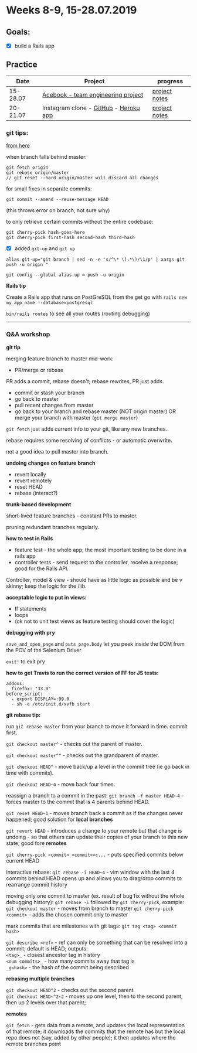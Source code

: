 # Weeks 8-9, 15-28.07.2019

## Goals: 

- [x] build a Rails app

## Practice

Date | Project | progress
--- | --- | ---
15-28.07 | [Acebook - team engineering project](https://github.com/bengscott2/acebook-livewire) | [project notes](https://github.com/aniasobo/portfolio/blob/master/challenges/acebook.md)  
20-21.07 | Instagram clone - [GitHub](https://github.com/aniasobo/instagram-challenge) - [Heroku app](https://fauxtagram.herokuapp.com) | [project notes](https://github.com/aniasobo/portfolio/blob/master/challenges/instagram.md)  


### git tips:

[from here](https://dev.to/antjanus/my-personal-git-tricks-cheatsheet-23j1)  

when branch falls behind master:

```
git fetch origin
git rebase origin/master
// git reset --hard origin/master will discard all changes
```

for small fixes in separate commits:

```
git commit --amend --reuse-message HEAD
```
(this throws error on branch, not sure why)

to only retrieve certain commits without the entire codebase:

```
git cherry-pick hash-goes-here
git cherry-pick first-hash second-hash third-hash
```

- [x] added `git-up` and `git up`

```
alias git-up="git branch | sed -n -e 's/^\* \(.*\)/\1/p' | xargs git push -u origin "

git config --global alias.up = push -u origin
```


**Rails tip**

Create a Rails app that runs on PostGreSQL from the get go with `rails new my_app_name --database=postgresql`

`bin/rails routes` to see all your routes (routing debugging)

---

### Q&A workshop

**git tip**

merging feature branch to master mid-work:

- PR/merge or rebase

PR adds a commit, rebase doesn't; rebase rewrites, PR just adds.

- commit or stash your branch
- go back to master
- pull recent changes from master
- go back to your branch and rebase master (NOT origin master) OR merge your branch with master (`git merge master`)

`git fetch` just adds current info to your git, like any new branches.

rebase requires some resolving of conflicts - or automatic overwrite.

not a good idea to pull master into branch.

**undoing changes on feature branch**

- revert locally  
- revert remotely  
- reset HEAD
- rebase (interact?)

**trunk-based development**

short-lived feature branches - constant PRs to master. 

pruning redundant branches regularly.  

**how to test in Rails**

- feature test - the whole app; the most important testing to be done in a rails app
- controller tests - send request to the controller, receive a response; good for the Rails API.

Controller, model & view - should have as little logic as possible and be v skinny; keep the logic for the /lib.

**acceptable logic to put in views:**  

- If statements 
- loops
- (ok not to unit test views as feature testing should cover the logic)

**debugging with pry**

`save_and_open_page` and `puts page.body` let you peek inside the DOM from the POV of the Selenium Driver

`exit!` to exit pry 

**how to get Travis to run the correct version of FF for JS tests:**  

```
addons:
  firefox: "33.0"
before_script:
  - export DISPLAY=:99.0
  - sh -e /etc/init.d/xvfb start
```


**git rebase tip:**

run `git rebase master` from your branch to move it forward in time. commit first.

`git checkout master^` - checks out the parent of master.

`git checkout master^^` - checks out the grandparent of master.

`git checkout HEAD^` - move back/up a level in the commit tree (ie go back in time with commits).

`git checkout HEAD~4` - move back four times.  

reassign a branch to a commit in the past: `git branch -f master HEAD~4` - forces master to the commit that is 4 parents behind HEAD.

`git reset HEAD~1` - moves branch back a commit as if the changes never happened; good solution for __local branches__  

`git revert HEAD` - introduces a change to your remote but that change is undoing - so that others can update their copies of your branch to this new state; good fore __remotes__  

`git cherry-pick <commit> <commit><c...` - puts specified commits below current HEAD  

interactive rebase: `git rebase -i HEAD~4` - vim window with the last 4 commits behind HEAD opens up and allows you to drag/drop commits to rearrange commit history  

moving only one commit to master (ex. result of bug fix without the whole debugging history): 
`git rebase -i` followed by `git cherry-pick`, example:  
`git checkout master` - moves from branch to master
`git cherry-pick <commit>` - adds the chosen commit only to master  

mark commits that are milestones with git tags: `git tag <tag> <commit hash>`  

`git describe <ref>` - ref can only be something that can be resolved into a commit; default is HEAD; outputs:  
`<tag>_` - closest ancestor tag in history  
`<num commits>_` - how many commits away that tag is  
`_g<hash>` - the hash of the commit being described  

**rebasing multiple branches**

`git checkout HEAD^2` - checks out the second parent  
`git checkout HEAD~^2~2` - moves up one level, then to the second parent, then up 2 levels over that parent;  

**remotes**  

`git fetch` - gets data from a remote, and updates the local representation of that remote; it downloads the commits that the remote has but the local repo does not (say, added by other people); it then updates where the remote branches point 

  